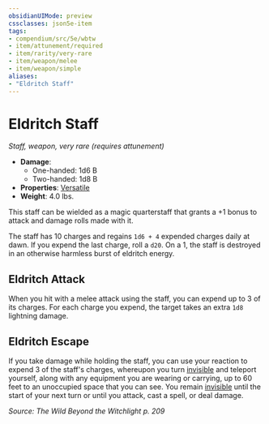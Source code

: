 ```yaml
---
obsidianUIMode: preview
cssclasses: json5e-item
tags:
- compendium/src/5e/wbtw
- item/attunement/required
- item/rarity/very-rare
- item/weapon/melee
- item/weapon/simple
aliases: 
- "Eldritch Staff"
---
```

# Eldritch Staff
*Staff, weapon, very rare (requires attunement)*  

- **Damage**:
  - One-handed: 1d6 B
  - Two-handed: 1d8 B
- **Properties**: [Versatile](Mechanics/Rules/item-properties.md#Versatile)
- **Weight**: 4.0 lbs.

This staff can be wielded as a magic quarterstaff that grants a +1 bonus to attack and damage rolls made with it.

The staff has 10 charges and regains `1d6 + 4` expended charges daily at dawn. If you expend the last charge, roll a `d20`. On a 1, the staff is destroyed in an otherwise harmless burst of eldritch energy.

## Eldritch Attack

When you hit with a melee attack using the staff, you can expend up to 3 of its charges. For each charge you expend, the target takes an extra `1d8` lightning damage.

## Eldritch Escape

If you take damage while holding the staff, you can use your reaction to expend 3 of the staff's charges, whereupon you turn [invisible](Mechanics/Rules/conditions.md#Invisible) and teleport yourself, along with any equipment you are wearing or carrying, up to 60 feet to an unoccupied space that you can see. You remain [invisible](Mechanics/Rules/conditions.md#Invisible) until the start of your next turn or until you attack, cast a spell, or deal damage.

*Source: The Wild Beyond the Witchlight p. 209*